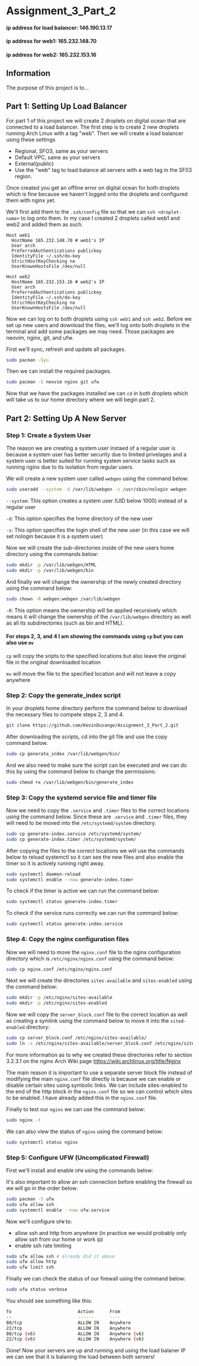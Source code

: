 # Assignment_3_Part_2

#### ip address for load balancer: 146.190.13.17
#### ip address for web1: 165.232.148.70
#### ip address for web2: 165.232.153.16

## Information

The purpose of this project is to...

## Part 1: Setting Up Load Balancer

For part 1 of this project we will create 2 droplets on digital ocean that are connected to a load balancer. The first step is to create 2 new droplets running Arch Linux with a tag "web". Then we will create a load balancer using these settings
- Regional, SFO3, same as your servers
- Default VPC, same as your servers
- External(public)
- Use the "web" tag to load balance all servers with a web tag in the SF03 region.

Once created you get an offline error on digital ocean for both droplets which is fine because we haven't logged onto the droplets and configured them with nginx yet.

We'll first add them to the `.ssh/config` file so that we can `ssh <droplet-name>` to log onto them. In my case I created 2 droplets called web1 and web2 and added them as such.

```
Host web1
  HostName 165.232.148.70 # web1's IP
  User arch
  PreferredAuthentications publickey
  IdentityFile ~/.ssh/do-key
  StrictHostKeyChecking no
  UserKnownHostsFile /dev/null

Host web2
  HostName 165.232.153.16 # web2's IP
  User arch
  PreferredAuthentications publickey
  IdentityFile ~/.ssh/do-key
  StrictHostKeyChecking no
  UserKnownHostsFile /dev/null
```

Now we can log on to both droplets using `ssh web1` and `ssh web2`. Before we set up new users and download the files, we'll log onto both droplets in the terminal and add some packages we may need. Those packages are neovim, nginx, git, and ufw.

First we'll sync, refresh and update all packages.

```bash
sudo pacman -Syu
```

Then we can install the required packages.

```bash
sudo pacman -S neovim nginx git ufw
```

Now that we have the packages installed we can `cd` in both droplets which will take us to our home directory where we will begin part 2.

## Part 2: Setting Up A New Server

### Step 1: Create a System User

The reason we are creating a system user instaed of a regular user is because a system user has better security due to limited privelages and a system user is better suited for running system service tasks such as running nginx due to its isolation from regular users. 

We will create a new system user called `webgen` using the command below:

```bash
sudo useradd --system -d /var/lib/webgen -s /usr/sbin/nologin webgen
```

`--system`: This option creates a system user (UID below 1000) instead of a regular user

`-d`: This option specifies the home directory of the new user

`-s`: This option specifies the login shell of the new user (in this case we will set nologin because it is a system user)

Now we will create the sub-directories inside of the new users home directory using the commands below:

```bash
sudo mkdir -p /var/lib/webgen/HTML
sudo mkdir -p /var/lib/webgen/bin
```

And finally we will change the ownership of the newly created directory using the command below:

```bash
sudo chown -R webgen:webgen /var/lib/webgen
```

`-R`: This option means the ownership will be applied recursively which means it will change the ownership of the `/var/lib/webgen` directory as well as all its subdirectories (such as bin and HTML). 

#### For steps 2, 3, and 4 I am showing the commands using `cp` but you can also use `mv`

`cp` will copy the sripts to the specified locations but also leave the original file in the original downloaded location

`mv` will move the file to the specified location and will not leave a copy anywhere

### Step 2: Copy the generate_index script

In your droplets home directory perform the command below to download the necessary files to compete steps 2, 3 and 4. 

```bash
git clone https://github.com/KevinDusange/Assignment_3_Part_2.git
```

After downloading the scripts, cd into the git file and use the copy command below.

```bash
sudo cp generate_index /var/lib/webgen/bin/
```

And we also need to make sure the script can be executed and we can do this by using the command below to change the permissions:

```bash
sudo chmod +x /var/lib/webgen/bin/generate_index
```

### Step 3: Copy the systemd service file and timer file

Now we need to copy the `.service` and `.timer` files to the correct locations using the command below. Since these are `.service` and `.timer` files, they will need to be moved into the `/etc/systemd/system` directory.

```bash
sudo cp generate-index.service /etc/systemd/system/
sudo cp generate-index.timer /etc/systemd/system/
```

After copying the files to the correct locations we will use the commands below to reload systemctl so it can see the new files and also enable the timer so it is actively running right away.

```bash
sudo systemctl daemon-reload
sudo systemctl enable --now generate-index.timer
```

To check if the timer is active we can run the command below:

```bash
sudo systemctl status generate-index.timer
```

To check if the service runs correctly we can run the command below:

```bash
sudo systemctl status generate-index.service
```

### Step 4: Copy the nginx configuration files

Now we will need to move the `nginx.conf` file to the nginx configuration directory which is `/etc/nginx/nginx.conf` using the command below:

```bash
sudo cp nginx.conf /etc/nginx/nginx.conf
```

Next we will create the directories `sites-available` and `sites-enabled` using the command below:

```bash
sudo mkdir -p /etc/nginx/sites-available
sudo mkdir -p /etc/nginx/sites-enabled
```

Now we will copy the `server_block.conf` file to the correct location as well as creating a symlink using the command below to move it into the `sited-enabled` directory:

```bash
sudo cp server_block.conf /etc/nginx/sites-available/
sudo ln -s /etc/nginx/sites-available/server_block.conf /etc/nginx/sites-enabled/
```

For more information as to why we created these directories refer to section 3.2.3.1 on the nginx Arch Wiki page
https://wiki.archlinux.org/title/Nginx

The main reason it is important to use a separate server block file instead of modifying the main `nginx.conf` file directly is because we can enable or disable certain sites using symbolic links. We can include sites-enabled to the end of the http block in the `nginx.conf` file so we can control which sites to be enabled. I have already added this in the `nginx.conf` file. 

Finally to test our `nginx` we can use the command below:

```bash
sudo nginx -t
```

We can also view the status of `nginx` using the command below:

```bash
sudo systemctl status nginx
```

### Step 5: Configure UFW (Uncomplicated Firewall)

First we'll install and enable `UFW` using the commands below:

It's also important to allow an ssh connection before enabling the firewall so we will go in the order below:

```bash
sudo pacman -S ufw
sudo ufw allow ssh
sudo systemctl enable --now ufw.service
```

Now we'll configure `UFW` to:

- allow ssh and http from anywhere (in practice we would probably only allow ssh from our home or work ip)
- enable ssh rate limiting

```bash
sudo ufw allow ssh # already did it above
sudo ufw allow http
sudo ufw limit ssh
```

Finally we can check the status of our firewall using the command below:

```bash
sudo ufw status verbose
```

You should see something like this:

```bash
To                         Action      From
--                         ------      ----
80/tcp                     ALLOW IN    Anywhere
22/tcp                     ALLOW IN    Anywhere
80/tcp (v6)                ALLOW IN    Anywhere (v6)
22/tcp (v6)                ALLOW IN    Anywhere (v6)
```

Done! Now your servers are up and running and using the load balaner IP we can see that it is balaning the load between both servers!